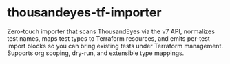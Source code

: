 # thousandeyes-tf-importer
Zero-touch importer that scans ThousandEyes via the v7 API, normalizes test names, maps test types to Terraform resources, and emits per-test import blocks so you can bring existing tests under Terraform management. Supports org scoping, dry-run, and extensible type mappings.
